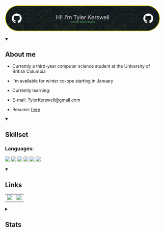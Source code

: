 ![Header](./header.png)

<details open><summary><h2>About me</h2></summary>

- Currently a third-year computer science student at the University of British Columbia

- I'm available for winter co-ops starting in January
  
- Currently learning: 

- E-mail: [TylerKerswell@gmail.com](mailto:TylerKerswell@gmail.com)  

- Resume: [here](./resume1.pdf)

</details>



<details open><summary><h2>Skillset</h2></summary>
  
  <h3>Languages:</h3>
  
  ![](https://img.shields.io/badge/C-grey?style=for-the-badge&logo=C)
  ![](https://img.shields.io/badge/C++-005CFF?style=for-the-badge&logo=Cplusplus)
  ![](https://img.shields.io/badge/Python-5098F3?style=for-the-badge&logo=Python)
  ![](https://img.shields.io/badge/Java-FF7F00?style=for-the-badge&logo=java)
  ![](https://img.shields.io/badge/JavaScript-FFFF30?style=for-the-badge&logo=javascript&logoColor=black)
  ![](https://img.shields.io/badge/Assembly-FF1319?style=for-the-badge&logo=assembly)
  
</details>






<details open><summary><h2>Links</h2></summary>

<table>
    <tbody>
        <tr>
            <td><a href="https://www.linkedin.com/in/tyler-ler/">
            <img height="50" src="https://www.vectorlogo.zone/logos/linkedin/linkedin-ar21.svg" />
            </a></td>
            <td><a href="https://open.spotify.com/user/n2hpgnqmx8iitud1tyalb6195?si=8e9ac2df610f4499">
            <img height="50" src="https://www.vectorlogo.zone/logos/spotify/spotify-ar21.svg"/>
            </a></td>
        </tr>
    </tbody>
</table>
  
</details>

<details><summary><h2>Stats</h2></summary>
  
![Tyler's GitHub stats](https://github-readme-stats.vercel.app/api?username=TylerKerswell&show_icons=true&theme=dark)
  <br>
![](https://komarev.com/ghpvc/?username=TylerKerswell)
  
</details>
<!--
**TylerKerswell/TylerKerswell** is a ✨ _special_ ✨ repository because its `README.md` (this file) appears on your GitHub profile.

Here are some ideas to get you started:

- 🔭 I’m currently working on ...
- 🌱 I’m currently learning ...
- 👯 I’m looking to collaborate on ...
- 🤔 I’m looking for help with ...
- 💬 Ask me about ...
- 📫 How to reach me: ...
- 😄 Pronouns: ...
- ⚡ Fun fact: ...
-->
